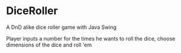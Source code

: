 # DiceRoller
A DnD alike dice roller game with Java Swing

Player inputs a number for the times he wants to roll the dice, choose dimensions of the dice and roll 'em
